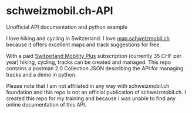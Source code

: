 # schweizmobil.ch-API
Unofficial API documentation and python example

I love hiking and cycling in Switzerland. I love [map.schweizmobil.ch](https://map.schweizmobil.ch) because it offers excellent maps and track suggestions for free.

With a paid [Switzerland Mobility Plus](https://schweizmobil.ch/en/switzerlandmobility-plus) subscription (currently 35 CHF per year) hiking, cycling, tracks can be created and managed. This repo contains a postman 2.0 Collection JSON describing the API for managing tracks and a demo in python.

Please note that I am not affiliated in any way with schweizmobil.ch foundation and this repo is not an official publication of schweizmobil.ch. I created this repo for my training and because I was unable to find any online documentation of this API.
